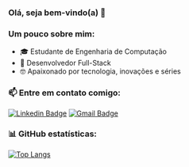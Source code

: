 ### Olá, seja bem-vindo(a) 👋

### Um pouco sobre mim:
- 🎓 Estudante de Engenharia de Computação
- 🚀 Desenvolvedor Full-Stack
- 🤓 Apaixonado por tecnologia, inovações e séries


### 📫 Entre em contato comigo:
[![Linkedin Badge](https://img.shields.io/badge/-Vinicius-blue?style=flat-square&logo=Linkedin&logoColor=white&link=https://www.linkedin.com/in/vinicius-andre-6894a4198/)](https://www.linkedin.com/in/vinicius-andre-6894a4198/) 
[![Gmail Badge](https://img.shields.io/badge/-14viniciusandre@gmail.com-c14438?style=flat-square&logo=Gmail&logoColor=white&link=mailto:14viniciusandre@gmail.com)](mailto:14viniciusandre@gmail.com)


### 📊 GitHub estatísticas:

[![Top Langs](https://github-readme-stats.vercel.app/api/top-langs/?username=ViniciusAMatos&layout=compact&hide_border=true&theme=radical)](https://github.com/ViniciusAMatos/github-readme-stats)<br>
<!--[![Estatísticas](https://github-readme-stats.vercel.app/api?username=ViniciusAMatos&include_all_commits=true&hide=issues&count_private=true&show_icons=true&hide_border=true&theme=radical)](https://github.com/ViniciusAMatos/github-readme-stats)




<!--
**ViniciusAMatos/ViniciusAMatos** is a ✨ _special_ ✨ repository because its `README.md` (this file) appears on your GitHub profile.
